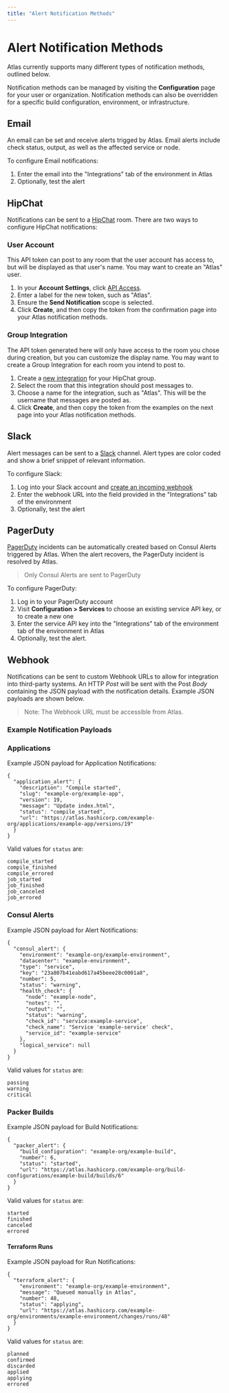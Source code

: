 ```yaml
---
title: "Alert Notification Methods"
---
```


# Alert Notification Methods

Atlas currently supports many different types of notification methods, outlined
below.

Notification methods can be managed by visiting the **Configuration** page for
your user or organization. Notification methods can also be overridden for a
specific build configuration, environment, or infrastructure.

## Email

An email can be set and receive alerts trigged by Atlas. Email
alerts include check status, output, as well as the
affected service or node.

To configure Email notifications:

1. Enter the email into the "Integrations" tab of the environment in Atlas
1. Optionally, test the alert

## HipChat

Notifications can be sent to a [HipChat](https://hipchat.com) room. There are
two ways to configure HipChat notifications:

### User Account

This API token can post to any room that the user account has access to, but
will be displayed as that user's name. You may want to create an "Atlas" user.

1. In your **Account Settings**, click [API
   Access](https://hipchat.com/account/api).
1. Enter a label for the new token, such as "Atlas".
1. Ensure the **Send Notification** scope is selected.
1. Click **Create**, and then copy the token from the confirmation page into
   your Atlas notification methods.

### Group Integration

The API token generated here will only have access to the room you chose during
creation, but you can customize the display name. You may want to create a
Group Integration for each room you intend to post to.

1. Create a [new integration](https://hipchat.com/admin/byo) for your HipChat
   group.
1. Select the room that this integration should post messages to.
1. Choose a name for the integration, such as "Atlas". This will be the
   username that messages are posted as.
1. Click **Create**, and then copy the token from the examples on the next page
   into your Atlas notification methods.

## Slack

Alert messages can be sent to a [Slack](https://slack.com) channel. Alert
types are color coded and show a brief snippet of relevant information.

To configure Slack:

1. Log into your Slack account and [create an incoming webhook](https://my.slack.com/services/new/incoming-webhook/)
1. Enter the webhook URL into the field provided in the "Integrations" tab of the environment
1. Optionally, test the alert

## PagerDuty

[PagerDuty](https://www.pagerduty.com) incidents can be automatically created
based on Consul Alerts triggered by Atlas. When the alert recovers, the
PagerDuty incident is resolved by Atlas.

> Only Consul Alerts are sent to PagerDuty

To configure PagerDuty:

1. Log in to your PagerDuty account
1. Visit **Configuration > Services** to choose an existing service API key, or
   to create a new one
1. Enter the service API key into the "Integrations" tab of the environment tab
   of the environment in Atlas
1. Optionally, test the alert.

## Webhook

Notifications can be sent to custom Webhook URLs to allow for integration
into third-party systems. An HTTP _Post_ will be sent with the Post _Body_
containing the JSON payload with the notification details. Example JSON
payloads are shown below.

> Note: The Webhook URL must be accessible from Atlas.

### Example Notification Payloads

### Applications

Example JSON payload for Application Notifications:

```
{
  "application_alert": {
    "description": "Compile started",
    "slug": "example-org/example-app",
    "version": 19,
    "message": "Update index.html",
    "status": "compile_started",
    "url": "https://atlas.hashicorp.com/example-org/applications/example-app/versions/19"
  }
}
```

Valid values for `status` are:

```
compile_started
compile_finished
compile_errored
job_started
job_finished
job_canceled
job_errored
```

### Consul Alerts

Example JSON payload for Alert Notifications:

```
{
  "consul_alert": {
    "environment": "example-org/example-environment",
    "datacenter": "example-environment",
    "type": "service",
    "key": "23a807b41eabd617a45beee28c0001a8",
    "number": 5,
    "status": "warning",
    "health_check": {
      "node": "example-node",
      "notes": "",
      "output": "",
      "status": "warning",
      "check_id": "service:example-service",
      "check_name": "Service 'example-service' check",
      "service_id": "example-service"
    },
    "logical_service": null
  }
}
```

Valid values for `status` are:

```
passing
warning
critical
```

### Packer Builds

Example JSON payload for Build Notifications:

```
{
  "packer_alert": {
    "build_configuration": "example-org/example-build",
    "number": 6,
    "status": "started",
    "url": "https://atlas.hashicorp.com/example-org/build-configurations/example-build/builds/6"
  }
}
```

Valid values for `status` are:

```
started
finished
canceled
errored
```

#### Terraform Runs

Example JSON payload for Run Notifications:

```
{
  "terraform_alert": {
    "environment": "example-org/example-environment",
    "message": "Queued manually in Atlas",
    "number": 48,
    "status": "applying",
    "url": "https://atlas.hashicorp.com/example-org/environments/example-environment/changes/runs/48"
  }
}
```

Valid values for `status` are:

```
planned
confirmed
discarded
applied
applying
errored
```
